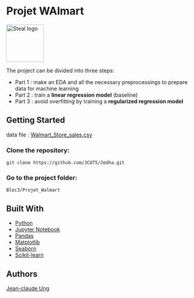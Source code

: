 # Projet WAlmart
<img src="https://upload.wikimedia.org/wikipedia/commons/c/ca/Walmart_logo.svg" alt="Steal logo" style="height: 100px; width:100px;"/>

The project can be divided into three steps:

- Part 1 : make an EDA and all the necessary preprocessings to prepare data for machine learning
- Part 2 : train a **linear regression model** (baseline)
- Part 3 : avoid overfitting by training a **regularized regression model**

## Getting Started

data file : [Walmart_Store_sales.csv](https://github.com/JCU75/Jedha/blob/main/Bloc3/Projet_Walmart/Walmart_Store_sales.csv)

### Clone the repository:
```
git clone https://github.com/JCU75/Jedha.git
```
### Go to the project folder:
```
Bloc3/Projet_Walmart
```

## Built With
  
  - [Python](https://upload.wikimedia.org/wikipedia/commons/c/c3/Python-logo-notext.svg)  
  - [Jupyter Notebook](https://upload.wikimedia.org/wikipedia/commons/3/38/Jupyter_logo.svg)
  - [Pandas](https://upload.wikimedia.org/wikipedia/commons/2/2f/Pandas_logo.svg)
  - [Matplotlib](https://upload.wikimedia.org/wikipedia/commons/2/2f/Pandas_logo.svg)
  - [Seaborn](https://upload.wikimedia.org/wikipedia/commons/2/2f/Pandas_logo.svg)
  - [Scikit-learn](https://upload.wikimedia.org/wikipedia/commons/0/05/Scikit_learn_logo_small.svg)


## Authors

[Jean-claude Ung](https://github.com/JCU75)